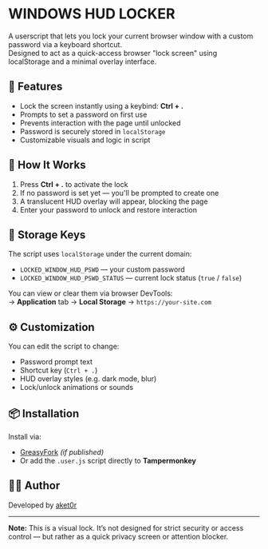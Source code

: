 # WINDOWS HUD LOCKER

A userscript that lets you lock your current browser window with a custom password via a keyboard shortcut.  
Designed to act as a quick-access browser "lock screen" using localStorage and a minimal overlay interface.

## 🔐 Features

- Lock the screen instantly using a keybind: **Ctrl + .**
- Prompts to set a password on first use
- Prevents interaction with the page until unlocked
- Password is securely stored in `localStorage`
- Customizable visuals and logic in script

## 🚀 How It Works

1. Press **Ctrl + .** to activate the lock
2. If no password is set yet — you'll be prompted to create one
3. A translucent HUD overlay will appear, blocking the page
4. Enter your password to unlock and restore interaction

## 🧠 Storage Keys

The script uses `localStorage` under the current domain:

- `LOCKED_WINDOW_HUD_PSWD` — your custom password
- `LOCKED_WINDOW_HUD_PSWD_STATUS` — current lock status (`true` / `false`)

You can view or clear them via browser DevTools:  
→ **Application** tab → **Local Storage** → `https://your-site.com`

## ⚙️ Customization

You can edit the script to change:

- Password prompt text
- Shortcut key (`Ctrl + .`)
- HUD overlay styles (e.g. dark mode, blur)
- Lock/unlock animations or sounds

## 📦 Installation

Install via:
- [GreasyFork](https://greasyfork.org/en/scripts/541961-window-locked-hud/) *(if published)*
- Or add the `.user.js` script directly to **Tampermonkey**

## 🧑‍💻 Author

Developed by [aket0r](https://github.com/aket0r)

---

**Note:** This is a visual lock. It’s not designed for strict security or access control — but rather as a quick privacy screen or attention blocker.
